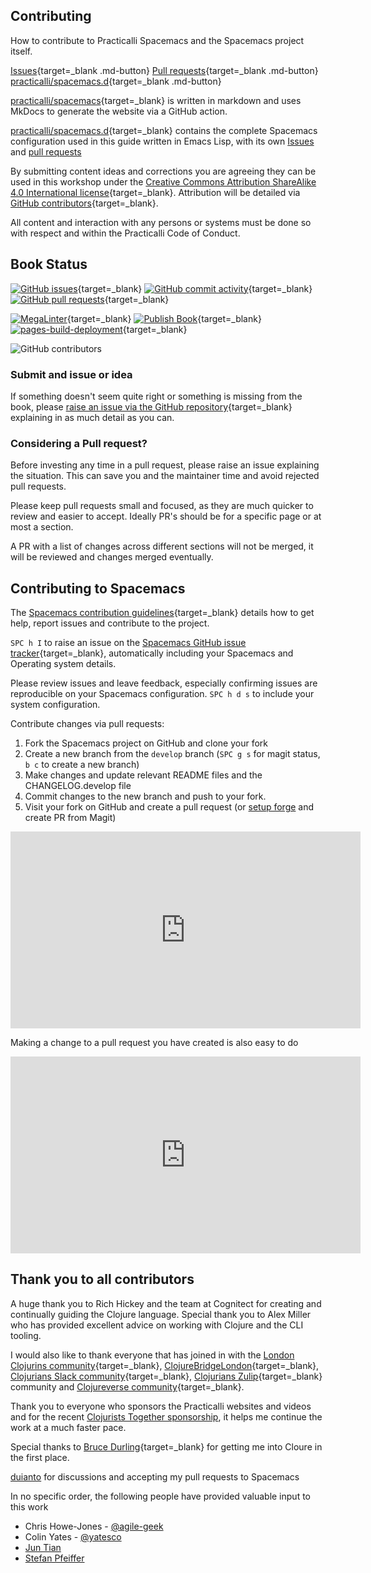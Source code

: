 ## Contributing 

How to contribute to Practicalli Spacemacs and the Spacemacs project itself.

[Issues](https://github.com/practicalli/spacemacs-content/issues){target=_blank .md-button}
[Pull requests](https://github.com/practicalli/spacemacs-content/pulls){target=_blank .md-button}
[practicalli/spacemacs.d](https://github.com/practicalli/spacemacs.d/){target=_blank .md-button}

[practicalli/spacemacs](https://github.com/practicalli/spacemacs/){target=_blank} is written in markdown and uses MkDocs to generate the website via a GitHub action.

[practicalli/spacemacs.d](https://github.com/practicalli/spacemacs.d/){target=_blank} contains the complete Spacemacs configuration used in this guide written in Emacs Lisp, with its own [Issues](https://github.com/practicalli/spacemacs.d/issues) and [pull requests](https://github.com/practicalli/spacemacs.d/pulls) 

By submitting content ideas and corrections you are agreeing they can be used in this workshop under the [Creative Commons Attribution ShareAlike 4.0 International license](https://creativecommons.org/licenses/by-sa/4.0/){target=_blank}.  Attribution will be detailed via [GitHub contributors](https://github.com/practicalli/spacemacs/graphs/contributors){target=_blank}.

All content and interaction with any persons or systems must be done so with respect and within the Practicalli Code of Conduct.


## Book Status

[![GitHub issues](https://img.shields.io/github/issues/practicalli/spacemacs?label=content%20ideas&logo=github)](https://img.shields.io/github/issues/practicalli/spacemacs?label=content%20ideas&logo=github){target=_blank}
[![GitHub commit activity](https://img.shields.io/github/commit-activity/y/practicalli/spacemacs?label=commits&logo=github)](https://img.shields.io/github/commit-activity/y/practicalli/spacemacs?label=commits&logo=github){target=_blank}
[![GitHub pull requests](https://img.shields.io/github/issues-pr-raw/practicalli/spacemacs?label=pull%20requests&logo=github)](https://img.shields.io/github/issues-pr-raw/practicalli/spacemacs?label=pull%20requests&logo=github){target=_blank}

[![MegaLinter](https://github.com/practicalli/spacemacs/actions/workflows/megalinter.yml/badge.svg)](https://github.com/practicalli/spacemacs/actions/workflows/megalinter.yml){target=_blank}
[![Publish Book](https://github.com/practicalli/spacemacs/actions/workflows/publish-book.yaml/badge.svg)](https://github.com/practicalli/spacemacs/actions/workflows/publish-book.yaml){target=_blank}
[![pages-build-deployment](https://github.com/practicalli/spacemacs/actions/workflows/pages/pages-build-deployment/badge.svg)](https://github.com/practicalli/spacemacs/actions/workflows/pages/pages-build-deployment){target=_blank}

![GitHub contributors](https://img.shields.io/github/contributors/practicalli/spacemacs?style=for-the-badge&label=github%20contributors)

### Submit and issue or idea

If something doesn't seem quite right or something is missing from the book, please [raise an issue via the GitHub repository](https://github.com/practicalli/spacemacs/issues){target=_blank} explaining in as much detail as you can.

### Considering a Pull request?

Before investing any time in a pull request, please raise an issue explaining the situation.  This can save you and the maintainer time and avoid rejected pull requests.

Please keep pull requests small and focused, as they are much quicker to review and easier to accept.  Ideally PR's should be for a specific page or at most a section.

A PR with a list of changes across different sections will not be merged, it will be reviewed and changes merged eventually.

<!-- TODO:  Add GitHub issue templates, similar to those on practicalli/blog-content -->


## Contributing to Spacemacs

The [Spacemacs contribution guidelines](https://github.com/syl20bnr/spacemacs/blob/develop/CONTRIBUTING.org){target=_blank} details how to get help, report issues and contribute to the project.

`SPC h I` to raise an issue on the [Spacemacs GitHub issue tracker](https://github.com/syl20bnr/spacemacs/issues){target=_blank}, automatically including your Spacemacs and Operating system details.

Please review issues and leave feedback, especially confirming issues are reproducible on your Spacemacs configuration. `SPC h d s` to include your system configuration.

Contribute changes via pull requests:
1. Fork the Spacemacs project on GitHub and clone your fork
2. Create a new branch from the `develop` branch (`SPC g s` for magit status, `b c` to create a new branch)
3. Make changes and update relevant README files and the CHANGELOG.develop file
4. Commit changes to the new branch and push to your fork.
5. Visit your fork on GitHub and create a pull request (or [setup forge](source-control/forge-configuration.md) and create PR from Magit)

<p style="text-align:center">
  <iframe width="560" height="315" src="https://www.youtube.com/embed/OMS-3Jl05mE" title="YouTube video player" frameborder="0" allow="accelerometer; autoplay; clipboard-write; encrypted-media; gyroscope; picture-in-picture" allowfullscreen></iframe>
</p> 


Making a change to a pull request you have created is also easy to do

<p style="text-align:center">
  <iframe width="560" height="315" src="https://www.youtube.com/embed/gwFGSVtFrgQ" title="YouTube video player" frameborder="0" allow="accelerometer; autoplay; clipboard-write; encrypted-media; gyroscope; picture-in-picture" allowfullscreen></iframe>
</p> 


## Thank you to all contributors

A huge thank you to Rich Hickey and the team at Cognitect for creating and continually guiding the Clojure language.  Special thank you to Alex Miller who has provided excellent advice on working with Clojure and the CLI tooling.

I would also like to thank everyone that has joined in with the [London Clojurins community](https://www.meetup.com/London-Clojurians/){target=_blank}, [ClojureBridgeLondon](https://clojurebridgelondon.github.io/){target=_blank}, [Clojurians Slack community](http://clojurians.net/){target=_blank}, [Clojurians Zulip](https://clojurians.zulipchat.com/){target=_blank} community and [Clojureverse community](https://clojureverse.org/){target=_blank}.

Thank you to everyone who sponsors the Practicalli websites and videos and for the recent [Clojurists Together sponsorship](https://www.clojuriststogether.org/), it helps me continue the work at a much faster pace.

Special thanks to [Bruce Durling](https://twitter.com/otfrom){target=_blank} for getting me into Cloure in the first place.

[duianto](https://github.com/duianto) for discussions and accepting my pull requests to Spacemacs

In no specific order, the following people have provided valuable input to this work

* Chris Howe-Jones - [@agile-geek](https://twitter.com/agile_geek)
* Colin Yates - [@yatesco](https://twitter.com/yatesco)
* [Jun Tian](https://disqus.com/by/juntian/)
* [Stefan Pfeiffer](https://github.com/dl1ely)

